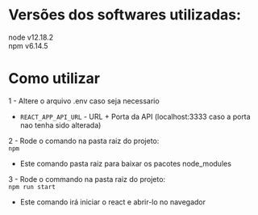 # Versões dos softwares utilizadas:  
  node v12.18.2  
  npm v6.14.5  
  
# Como utilizar  
1 - Altere o arquivo .env caso seja necessario  
  - ```REACT_APP_API_URL``` - URL + Porta da API (localhost:3333 caso a porta nao tenha sido alterada)  
  
  
2 - Rode o comando na pasta raiz do projeto:  
  ```npm```  
  
  * Este comando pasta raiz para baixar os pacotes node_modules  
  
  
3 - Rode o commando na pasta raiz do projeto:  
  ```npm run start```
  
  * Este comando irá iniciar o react e abrir-lo no navegador  
